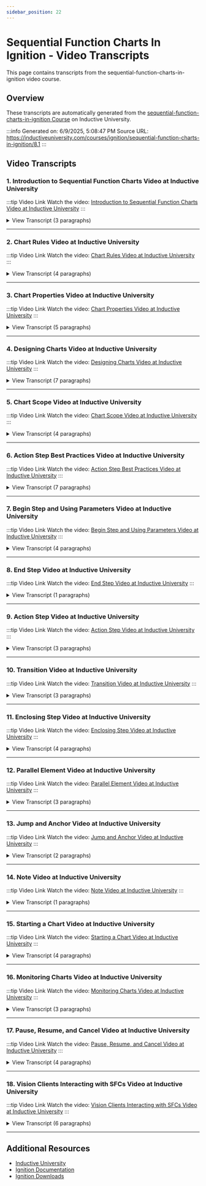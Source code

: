 ```yaml
---
sidebar_position: 22
---
```


# Sequential Function Charts In Ignition - Video Transcripts

This page contains transcripts from the sequential-function-charts-in-ignition video course.

## Overview

These transcripts are automatically generated from the [sequential-function-charts-in-ignition Course](https://inductiveuniversity.com/courses/ignition/sequential-function-charts-in-ignition/8.1) on Inductive University.

:::info
Generated on: 6/9/2025, 5:08:47 PM
Source URL: https://inductiveuniversity.com/courses/ignition/sequential-function-charts-in-ignition/8.1
:::

## Video Transcripts

### 1. Introduction to Sequential Function Charts Video at Inductive University

:::tip Video Link
Watch the video: [Introduction to Sequential Function Charts Video at Inductive University](https://inductiveuniversity.com/videos/introduction-to-sequential-function-charts/8.1)
:::

<details>
<summary>View Transcript (3 paragraphs)</summary>

**[00:00]** [00:00]
                                    Sequential Function Charts, often called SFCs, are a powerful way to perform visual programming using Ignition. When you install the SFC module and launch the Designer, you'll have a new node in the Project Browser of your Designer called Sequential Function Charts. It's important to understand that Sequential Function Charts don't belong to any specific project that you have installed on your Ignition gateway, rather they're gateway wide. So all of the projects that you have installed can access and start up all the same set of Sequential Function Charts. And just like other resources inside of Ignition, they're managed from inside of the Designer. So the Designer is where you're going to create, delete, and design all of your Sequential Function Charts. However, even though you're creating them in the Designer, Sequential Function Charts always execute on the Ignition gateway. Even if they're started by the action of a client, for example, the chart always executes on the gateway.

**[01:07]** [01:07]
                                    So here in the Designer we have our Sequential Function Charts node, and we can create new charts from here, or if we have existing charts, we can access them from here. So for example, here is an example chart we have that mimics a basic batch process, and you could sort of get a quick overview of what these charts are going to end up looking like. And of course, in later lessons, we'll go over all of these individual elements. But SFCs in general are a way to program using elements in a grid, and the logic flows through the elements as they are connected. So here in the Designer is where we do our design work and our programming for the Sequential Function Charts. When a Sequential Function Chart is started, we can also monitor it visually here in the Designer. So for example, if we open up this other SFC, if we start up this chart, we can watch this chart run here in the Designer, but of course, the chart is actually executing on the gateway.

**[02:12]** [02:12]
                                    And if we have the Vision module installed on the same gateway, we can also perform this sort of visual monitoring from an Ignition Vision client. So now we know some introductory basics of Sequential Function Charts.

</details>

---

### 2. Chart Rules Video at Inductive University

:::tip Video Link
Watch the video: [Chart Rules Video at Inductive University](https://inductiveuniversity.com/videos/chart-rules/8.1)
:::

<details>
<summary>View Transcript (4 paragraphs)</summary>

**[00:00]** [00:00]
                                    In this lesson, we'll discuss and demonstrate a number of rules that must be followed in order for any Sequential Function Chart to compile correctly. If a chart doesn't compile, we'll see this Chart Invalid indicator over on the right in the Chart Design section, and the chart won't be able to start executing. The first rule to keep in mind is that each element in your chart must have a valid connection to another element. Whenever there's an element that has dangling connections, that creates a compilation error. To make this chart valid, let's create a few Action Steps. We'll add an End Step, and then connect them all together from top to bottom. Now it shows that the chart is valid, because there are no elements awaiting a connection to another element. Another thing to make sure to always do is to ensure that all scripts and transition expressions don't have any syntax errors. If we drop a Transition element in between Action Steps S1 and S2, then in the condition for it, let's say we try to reference a variable, but forget we don't use a double equals in our Expression Language, it will show that the chart is now invalid.

**[01:17]** [01:17]
                                    And if we go up here and click Show Errors, it will show right where the error is, and if we mouse over it, it will tell us it's an invalid syntax and right where the error is. So if we go back and fix that, make it a single equals, instead, we see it once again becomes a valid chart. One other thing to be mindful of, Transition Elements, use the Expression Language syntax, whereas Action Step scripts use the Python-like syntax, or Jython. Another rule we need to follow is that whenever the chart branches into multiple directions, all of the branches must lead to a transition First. To demonstrate, let's first delete the transition Action Step S2 and its adjacent connection. Then add branching like so. Then if we add transitions on the left and in the middle, we can't add an Action Step on the right.

**[02:17]** [02:17]
                                    This will create a compilation error, because the chart can't execute an Action Step at the same time as waiting for the transitions to become true. And if we mouse over the error, it will remind us that the elements must lead to another element or a group of transitions. But if we delete the Action Step and replace it with another Transition, we see that the chart is valid once more. Another rule to know is that for any Parallel elements like this one, any parallel branches that we start must reach the bottom. So if we add one Action Step and connect it, this results in a valid chart, since this path reaches the bottom. But if we start a parallel branch, but leave it dangling, that will cause a compilation error.

**[03:08]** [03:08]
                                    We can fix this by simply adding a Transition to complete the path. Finally, the last thing that's good for us to know is, charts do not need an End Step. They can loop back upon themselves. So if we delete this End element, the chart is now invalid since the parallel section is awaiting a connection beneath it. But that connection can if we'd like loop back up to the top. So let's do that, using a combination of a Jump and an Anchor. Now our chart is valid again because now we have a closed loop path. So now we've seen the basic rules we need to keep in mind, in order to make sure our charts compile successfully.

</details>

---

### 3. Chart Properties Video at Inductive University

:::tip Video Link
Watch the video: [Chart Properties Video at Inductive University](https://inductiveuniversity.com/videos/chart-properties/8.1)
:::

<details>
<summary>View Transcript (5 paragraphs)</summary>

**[00:00]** [00:00]
                                    In this lesson, we're going to look at the overall properties of a chart itself. Whenever you open up a chart, you can click on any empty space in the background and the Elements Property Editor will switch to editing the properties of the chart itself. Anytime you're editing a chart, you can just go ahead and click right on the background and get back to those chart properties. The first setting to look at is the execution mode of the chart. By default, all charts start in Callable execution mode. Callable execution mode means that any number of instances of the chart can be executed or called from anywhere. You might have 0 instances running or you might have 100 instances running of your chart. Run Always mode means that the Ignition system itself is going to automatically start a single instance of your chart. The idea here is that you always want just one instance of a chart running.

**[01:05]** [01:05]
                                    So for example, if we open this chart, we notice that when it's in Callable mode, it has no instances running. But if we switch it to Run Always mode, then save that change, the system is going to go ahead and start one instance of the chart. But if we try to start another instance, it'll tell us we can't because it's in Run Always mode. Whenever we start up a gateway, it's going to start one instance of all of its Run Always charts, but it's up to us to design each chart to stay running. So for example, this chart is designed to stay running forever. It will just loop around forever and ever. But if we had a chart that had an End Step on it and the chart reached that End Step, the instance would stop and the system's not going to start another instance for you. So it's up to us to design a chart that just runs continually.

**[02:05]** [02:05]
                                    Now that we've seen how this chart starts up, we'll go ahead and cancel execution of this chart. It may take a moment or two for it to halt execution. The last execution mode is Disabled, which means that no instances of that chart are going to be able to be started. The next property to discuss is Persist State. Persist State means that upon shutdown, the gateway is going to pause all of the charts that are in persist state mode, and then remember what they were doing. It will save the state of the chart to a file on disk so that when the gateway starts back up, it can try and start up all of those instances where they had left off. Now, in order for this to work well, you need to design your charts to be responsive, which is something we're going to cover in a later lesson about chart best practices. It's also important to understand that by having Persist State checked, obviously your chart isn't going to be running when the gateway is stopped, it's going to be paused, and then when the gateway is started again, it will be resumed.

**[03:10]** [03:10]
                                    Also, if the gateway stops for an unexpected reason like a power loss, it's not going to record the state in that case. So if you need a chart that's going to be running across unexpected shutdowns, you're going to want to set up a redundant system. The next property to discuss is Redundancy Sync. Its default setting is false, but if it is selected, the chart state and parameters will be synchronized across a redundant cluster, allowing a backup node to continue after chart execution. For more specifics, please refer to the user manual section on SFC chart properties. Finally, we have various events scripts. These are scripts that are specified on the chart that can respond to changes in the chart lifecycle. Let's expand this pane just a bit to examine them. We have an On Start script that of course runs when the chart is started.

**[04:08]** [04:08]
                                    On Stop is run when the chart stops, which means it has reached an end step. On Cancel is run when the chart is canceled. For example, if somebody were to click on a running chart in the Chart Control panel and then click its Cancel option, the On Cancel script would be invoked. On Abort is called if there's an unexpected error somewhere else in chart execution. In this script, you will see that there is a new variable in your chart scope called abortCause, and that's going to be the exception that caused the chart to abort. So using this event, you can detect why the chart aborted. Finally, for On Redundant failover, this script gets called once if the chart is activated due to a redundancy failover. So now we know a bit about the various chart properties available for Sequential Function charts. Again, for more specifics, please refer to the User Manual section on SFC chart properties.

</details>

---

### 4. Designing Charts Video at Inductive University

:::tip Video Link
Watch the video: [Designing Charts Video at Inductive University](https://inductiveuniversity.com/videos/designing-charts/8.1)
:::

<details>
<summary>View Transcript (7 paragraphs)</summary>

**[00:00]** [00:00]
                                    In this lesson, we're going to learn how to create Sequential Function Charts, place elements on them, and configure and connect those elements. Along the way,  we'll also learn about how the Designer can give us error feedback about our charts. To create a new chart, we simply right click on Sequential Function Charts and select New Sequential Function Chart. We'll just accept the default name, New Chart, and click on Create Chart, and this creates a new blank chart with its one starting element, a Begin Step. But we'll notice a couple things right away about our new chart. The Chart Design pane says that this is an invalid chart. If we click Show Errors, it highlights in red any elements that have a problem, and if we mouse over the problem element, it tells us that there's a dead end. What this means is, if the chart were to start now, it would just fall out of the bottom of the Begin Step and have nowhere to go, which is not legal.

**[01:05]** [01:05]
                                    So let's start fixing this problem. For starters, we don't have to keep this Begin Step here where it was initially placed by default. Any step can be selected and moved around by dragging it. Another thing to notice is, when a new element is created, it will get this little connection arrow beneath it. We'll see these arrows appearing in the Designer whenever there's an element that's unconnected. That's a good cue that we should connect something in that location. We can click and drag those arrows to create links that can go to other elements. For example, we'll drag this connection down a bit and create a link. Then let's connect an Action Step at the end of this link. So we'll drag an Action Step from the element palette at the top and place it right underneath like so, and it connects automatically with that link. So now the Begin Step is happy, there's no longer a red marker on it because it's now connected to the Action Step S1. But now the Action Step has the same problem, the Begin Step used to have, it's unconnected to anything.

**[02:07]** [02:07]
                                    So to solve this, let's extend the connection again, and then place an End Step underneath it. Now in the Chart Design pane, it tells us our chart is now valid. This is a good indication that if we were to save this chart, we could start it up. However, this chart isn't going to do anything because we haven't yet configured our Action Step in any way. To configure an element like an Action Step, we can simply click on it and then over in the Element Properties panel, its configuration interface will appear. If for some reason we don't see the Element Properties panel, we can make it visible by heading up to our menu and selecting View, Panels, Element Properties, then clicking on the element of interest once more if needed. We'll get more into the details of how Action Steps work in a later lesson. For now, we will simply write a quick script that writes to a tag.

**[03:01]** [03:01]
                                    We've previously set up a string tag named Feedback here in the Tag Browser for that purpose. But before we go any further, let's first make sure that the read write mode is set up here in the Designer toolbar. So let's write a simple script for Action Step S1. We'll select Add, then On Start, and maybe make this panel a bit wider. Then we'll add the system library call system.tag. writeBlocking, which takes some specified text and writes it to the specified tag path. Ahead of this statement we'll add placeholders for both parameters. One thing to be aware of is that, because SFCs are a global resource and not part of any specific project, we need to ensure that a tag provider is part of the specified tag path. For example, here, the tag provider default is part of the project, but the SFC exists outside of the project.

**[04:08]** [04:08]
                                    When we do a Copy Path on our tag and paste it into our script, within quotes, we see that the default tag provider is part of the name. Then we'll also add some text to be written. So at this point, we can save our chart, and watch our tag. We'll go ahead and start our chart, and there we go. The S1 On Start script has written the specified text to our tag. So you can start to see how charts are pretty easy to configure. They use drag and drop, we connect links to anything that's unconnected, and when things aren't properly configured, the Designer will tell us that things are wrong until we fix them. Finally, let's look at how to create links that branch and loop. We'll start out by selecting this End Step and its preceding connections, and clicking delete.

**[05:07]** [05:07]
                                    No surprise, we've now got an invalid chart we need to fix. Now, let's say we want to branch this chart into three parallel directions. So we'll place three separate transition elements, connect the middle element, and then when we click that transition, we now have options to connect the left and right transitions off that original connection. Now we have some branched links, so we can have exclusive logic in our chart. We can also create looping connections. So for example, let's create a series of connections so that we have a feedback loop path ahead of the S1 Action Step. But our chart is still invalid because the other branches are unconnected. To remedy this, we'll add an End Step, connect to it from the middle transition, and then connect to it from the right transition.

**[06:04]** [06:04]
                                    Now our chart is valid again because there are no unconnected steps. So in summary, we've seen the basics of designing charts. To create elements, we simply drag them onto the chart. To connect elements, we use the connection arrows to draw links. And to configure elements, we make sure the element properties panel is visible, and then we just click on the element we'd like to configure. And we've also seen the basics of branching and looping structures.

</details>

---

### 5. Chart Scope Video at Inductive University

:::tip Video Link
Watch the video: [Chart Scope Video at Inductive University](https://inductiveuniversity.com/videos/chart-scope/8.1)
:::

<details>
<summary>View Transcript (4 paragraphs)</summary>

**[00:00]** [00:00]
                                    In this lesson, we'll define the concept of a chart scope and demonstrate the usage of one chart scope variable on a Sequential Function Chart. A chart scope is a place where variables can be stored for the lifespan of a chart instance. Each chart instance gets its own chart scope. Even if a single chart definition has many instances running, each one gets its own separate scope object. The variables inside the chart scope are accessed by the steps and transitions of the chart. Let's demonstrate this. We'll start by creating a new Action Step and connecting it. Then we'll create an On Start action. We can see that the new On Start action is given an input variable named chart. If we expand the Parameters pane and widen it a bit, we see that chart is a reference to the chart scope. A chart scope is stored as a Python dictionary object. Creating a new variable in it is very easy.

**[01:06]** [01:06]
                                    We can just type `chart.myValue = 5`. This defined a new variable, myValue in chart scope, and assigns it the value 5 in integer. However, the values inside of the chart scope don't have to be scalar values like integers or floats, they could be any complex types such as Python lists or Ignition datasets, really anything that you could store in a Python dictionary. So this is how we create a new variable in chart scope. Next, let's use this new variable to control the chart flow by referencing it in a Transition. We'll start by adding left and right Transition elements, connecting them from the Action Step S1, and connecting each branch to an End Step, giving us an initially valid chart. Then let's configure both transitions using our created variable. In transition expressions we can reference variables in chart scope directly using curly braces.

**[02:09]** [02:09]
                                    So for the left transition, we'll write `{myValue} != 5`. Then we will copy this expression so we can use it for the right transition, and for the right transition, we'll copy that over and update it to `{myValue} = 5`. As a side note, be aware that the curly braces are needed for Expression language syntax on transitions, but they are not needed for Python statements on Action Step functions. Finally, when we go ahead and save this chart, then head on over to the Chart Control pane to start it up, and monitor it, we see that it's followed the right side. `myValue = 5` branch because we initialized myValue to be 5 in Action Step S1. Down here in the Chart Monitoring panel, this shows us all of the variables available in chart scope, including our value of `myValue = 5`, as well as other values automatically in chart scope for us.

**[03:16]** [03:16]
                                    If we refer to the User Manual System Functions Reference for SFCs, the system library system.sfc, we will find a definition for all such available variables. So now we have seen what chart scope variables are and an example of how to use them on a Sequential Function Chart.

</details>

---

### 6. Action Step Best Practices Video at Inductive University

:::tip Video Link
Watch the video: [Action Step Best Practices Video at Inductive University](https://inductiveuniversity.com/videos/action-step-best-practices/8.1)
:::

<details>
<summary>View Transcript (7 paragraphs)</summary>

**[00:00]** [00:00]
                                    In this lesson, we'll discuss Sequential Function Chart best practices, and in particular, one of the most important rules to follow when designing our charts. When designing SFCs, we want to design our charts so that they are responsive. What this means is that our charts respond quickly to the Pause and Cancel commands. If we remember from earlier lessons, when we try to pause a chart, the chart goes into Pausing state and it waits for any currently executing steps to finish up what they're working on. So for the case of an Action Step, that means that any currently executing script needs to finish before the chart can go into Paused state. Likewise, for canceling, if we try to cancel a chart, it goes into Canceling state until the currently executing step has finished with any work that it's doing. The reason it's important to respond quickly to the Pause command is that when we shut down an Ignition gateway and it tries to persist the state of our chart so that it can be restarted upon startup, the gateway needs to pause our chart before it can save the state of the chart.

**[01:11]** [01:11]
                                    So we need to pause quickly because the operating system typically only gives the Ignition gateway a short time window in which to shut down before it will just kill the process. That's why it's important to design our charts to be paused quickly. A chart will not be responsive to the Pause and Cancel commands if it has a step that runs a script that takes a long time to finish. For example, let's say we have this very simple chart that has an Action Step Do_Work, which has an onStart action, which executes a loop that has a half second delay on each iteration. Since the script is going to loop 60 times waiting a half second each time, this is going to take 30 seconds or half a minute. There are a number of things that could cause a script to take a while to run: maybe a long running database query, maybe a lot of individual queries which take a half second each, or doing a whole bunch of I/O.

**[02:04]** [02:04]
                                    This is just a simulation of some action which consumes some time. But typically it's going to happen if we're trying to do lots of things, and oftentimes that involves a loop. If we now start this chart, we see that it's now in a Running state, but if we try to pause it, it goes to a Pausing state, but still remains Running, and it's going to remain there until the script finishes executing, which is gonna happen when the itemsCount is 60 and 30 seconds of runtime have elapsed. That's finally happened, so it's finally in the Paused state. So the remainder of this lesson will focus on strategies whereby we can do the same amount of work, but in a different structure that keeps our chart responsive.

**[03:05]** [03:05]
                                    We call this process refactoring. The first strategy to refactor loops and scripts is by using a loop in the chart itself. Here, this refactored chart has an Action Step called Loop_Init whose onStart action is going to initialize our counter to 0 as before. This is what will count up to 60 to process our 60 imaginary items. Then the second Action Step, Do_Work, again has an onStart action, which performs the same simulated work as before. It's just sleeping for a half second and incrementing our counter. The difference now is that instead of having the for loop in a Python script, now the loop has been implemented in the chart itself. Each time through the loop, it simply carries out these two simple statements. The chart loop now follows the left transition for itemCount less than 60, at which point the chart loop will end once the itemCount reaches 60.

**[04:04]** [04:04]
                                    Okay, let's run this chart and see how it works. We see that our Do_Work step is active. It's actually running over and over again in the loop. We can't see it directly, but we do see that our item counter is incrementing. This time, if we try to pause our chart, we see that it goes to Pausing state for a half a second, and then it successfully pauses, and then we are also able to resume its execution. That's the big difference between this chart and the last one, because we made the Do_Work action much more atomic, now this chart can break into the execution cycle to pause or resume. And then as before, after 30 seconds or 60 items counted, the chart will finish. It's done the exact same work in the exact same amount of time as the other chart, but this chart is now responsive.

**[05:04]** [05:04]
                                    There's one more way that we can refactor the same loop. This method doesn't have an advantage over the other method other than it's a bit more compact, and on a really busy chart, sometimes minimizing the amount of chart structure can be advantageous. In this case, we have a single Action Step Do_Work, and within it are two actions this time: the onStart action initializes our counter variable as before. Then there is a timer action at a 0 millisecond delay. So this timer action will run just as fast as possible, but within it, it's doing the inner part of the loop that is sleeping for a half a second. Then it increments the itemCount as before, and then the chart uses a transition that's just waiting for the count to reach 60, in order for the loop to stop. So this is a much more compact way to refactor our original loop than we had implemented scripting. Once again, let's run this chart and see how it behaves. So we'll go ahead and click Start, then Running.

**[06:06]** [06:06]
                                    As before the Action Step is shown as running, our itemCount is incrementing and our transition is waiting for the looping to be finished. Then once again, when we Pause the execution, we see that our chart pauses almost immediately. Our chart is nice and responsive due to the refactoring we performed. So to recap, the thing we want to keep in mind as a chart best practice is, instead of writing looping scripts in Action Steps, that might take a long time, it works a lot better to refactor such a script. Two ways we've seen of doing this are: implementing the looping using a chart structure loop instead, or using an Action Step timer with a 0 millisecond delay and a following transition. By using either of these approaches instead, our charts can remain responsive, and we can make sure that the Ignition gateway can stop in a timely manner.

</details>

---

### 7. Begin Step and Using Parameters Video at Inductive University

:::tip Video Link
Watch the video: [Begin Step and Using Parameters Video at Inductive University](https://inductiveuniversity.com/videos/begin-step-and-using-parameters/8.1)
:::

<details>
<summary>View Transcript (4 paragraphs)</summary>

**[00:00]** [00:00]
                                    When you create a new sequential function chart, it starts with the begin step already on it. The begin step is where the chart will begin executing. You can't remove the begin step, and so there's no begin step up on the pallet because you won't ever need to add another one. In addition to being the charts starting point, the begin step is also where you can define your charts parameters. These parameters define default values for chart scope variables. If the parameters are received when a chart is started through, for example, the scripting function system dot sfc dot start chart. If those parameters are passed to a new instance, the default value won't be used. The value that was passed in as a parameter will be used instead. But if nobody passes a value for a parameter, its default value will be used. This chart here uses the parameters for two purposes. The loop total is expected to be received as a parameter and defines how many times this chart will execute a loop, whereas the count isn't expected to be passed as a parameter.

**[01:12]** [01:12]
                                    Rather it's just used here to define an initial value for the chart's scope variable count. It's important to remember that the default values are defined as expressions. So if I had made a new parameter here and I wanted it to be a string, I can't just type in something like this because that's not a valid expression, I would need to put in quotes in order to make this default value a valid expression. You can optionally pick one of your parameters to be what's known as the key parameter. The key parameter is used to identify a chart. So for example, if we take this chart here, it has no parameters at all. And if we start it up, a new instance starts, and the instance here you can see is identified by its instance id, which isn't very friendly to look at. But if we take our looper count chart, which does define a key parameter, and we start it up, it'll ask us for a value to use for the key parameter loop total.

**[02:05]** [02:05]
                                    So let's say we'll give it a value of five, and now you can see that this instance is identified by the value of its key parameter, which makes it easier for a chart that may have many instances running to be identified. So for example, suppose your chart was being used to process a batch. You could define the batch number as the key parameter, and then when you're looking at all of your instances, it would be clear which chart instance was processing which batch. The parameters aren't just useful for identifying instances. They are also very valuable for use in the chart's logic. So for example, this indirection demonstration chart, it uses the motor number as a key parameter, and then throughout the chart itself, it uses that motor number for indirection so that it can write to tags that represent the correct motor. For example, if you take a look at this action step, you can see that it's using motor number to build out an indirect tag path. So we may have many motors and each instance uses indirection to make sure that the chart instance is reading and writing to the correct set of tags.

**[03:06]** [03:06]
                                    So in summary, the begin step, while obviously crucial to mark the beginning of your chart, is also a very important place where you can define chart parameters, which can be used for instance identification, as well as chart indirections so that you can make one chart that can be used to control many similar things.

</details>

---

### 8. End Step Video at Inductive University

:::tip Video Link
Watch the video: [End Step Video at Inductive University](https://inductiveuniversity.com/videos/end-step/8.1)
:::

<details>
<summary>View Transcript (1 paragraphs)</summary>

**[00:00]** [00:00]
                                    In this lesson, I'll demonstrate the use of a sequential function chart's end step. End steps mark the termination of a chart, and when a chart reaches the step, it stops executing. The end step can be grabbed from the pallet and dropped onto the chart like so. Now, after this chart executes, it will go through all the steps up to this point, and then it will enter the stopping state. And this is when any on stop event scripts would fire. Charts can also contain multiple end steps like this one. It has two separate branches, each with their own end steps. However, you're not limited to just two. You can add as many end steps as you'd like in your chart. Charts also don't need to contain any end steps at all. For example, this chart will continue to loop forever unless someone cancels it. The one restriction with end steps is that they cannot be placed in parallel sections. If I have a parallel section, I can't place my end step inside of it, but one can be placed outside.

</details>

---

### 9. Action Step Video at Inductive University

:::tip Video Link
Watch the video: [Action Step Video at Inductive University](https://inductiveuniversity.com/videos/action-step/8.1)
:::

<details>
<summary>View Transcript (3 paragraphs)</summary>

**[00:00]** [00:00]
                                    In this lesson, I'll introduce the "action step" SFC element. Action steps are one of the most important elements as they do the bulk of the work in SFCs. Action steps work by adding a certain number of actions to them. These actions allow you to write Python scripts to do things like write to tags or execute SQL queries. Depending on the action selected, they'll fire at specific times during the steps lifecycle. The first option here, OnStart will fire when the step first starts. It'll be the first script to run for this step and is guaranteed to run once. After adding the action, a Python function will be created for you and it's passed two parameters, chart and step. Chart is a reference to the chart scope, which lasts for the entire lifetime of the chart instance, and step is a reference to the step scope, which only lasts as long as the current step is running. The next option OnStop will fire as the step is stopping and just like the OnStart action is guaranteed to run once. Next is the Timer action.

**[01:02]** [01:02]
                                    Unlike the OnStart and Stop actions, the timer is not guaranteed to run. Timer actions will only fire if there's a transition step below this action step that's currently set to false. Then it needs to be false for a sufficient amount of time for the timer to run. That time will depend on the rate that you set for the timer action. You can add as many timers as you'd like, but be aware they will not run at the same time. If an action takes a long time to finish executing, it will block other actions from executing. If multiple actions need to be run at the same time, use a parallel section. Finally, there's the Error Handler action. This action will only run if any of the other actions throw an unexpected error. This provides an opportunity to perform your own error handling and gracefully handle those errors. Normally, if errors aren't caught in the other actions or if this script throws an error, a chart will abort. I'll set up a quick example chart to demonstrate the behavior of the action step. I'll add an OnStart script that initializes some chart variables. I'll add a message that says, "I started", and then a counter set to zero.

**[02:07]** [02:07]
                                    Next, I'll configure a timer script to fire every one second that increments the counter. Then I'll add an OnStop script that updates the chart message to say, "I'm done". Finally, I'll add a transition step below the action step that's true when the counter is greater than five. Now, if I start a chart instance, we can see the message be initialized, the counter increments, and then the message will let us know that the chart is done.

</details>

---

### 10. Transition Video at Inductive University

:::tip Video Link
Watch the video: [Transition Video at Inductive University](https://inductiveuniversity.com/videos/transition/8.1)
:::

<details>
<summary>View Transcript (3 paragraphs)</summary>

**[00:00]** [00:00]
                                    In this lesson, we'll take a look at the transition SFC element. Transitions use expressions to determine whether or not a chart will move forward and continue executing the elements below. The expression will be evaluated to a boolean, and if that boolean is true, the next step in the chart will start executing. Otherwise, the element above will continue to execute until the transition becomes true. If you'd like to refresh your memory on the expression language and its syntax, I'll link to a page in our user manual with more information. Let's take a look at some example charts. The first chart has two different branches, A and B, and transitions at the top of each that control whether or not the chart progresses. If there are multiple true transitions on the same level, then the leftmost transition that's true will be picked. So if both of these are true, when the chart gets to this point, then the A action is the one that will end up executing. If there are multiple false transitions, then the first one to become true will be the one that gets picked.

**[01:04]** [01:04]
                                    To demonstrate this, I'll use my "Shift" tag and set up the expression of each of these transitions so that they look for a specific value for my tag. For the A path, I'll check whether or not the tag is equal to "Day", and then for B, I'll check for "Night". I'll start the chart, and right now the tag isn't equal to either of those values, so the chart is waiting. If I change the value of the tag to "Night", then the B branch executes. Let's look at another example with three transitions. It can be helpful to think of these transitions as "if" statements. The way these would be evaluated is the same as saying, if this first condition is true, execute this branch, else if this statement is true, execute this branch, else if this is true, execute this. A catchall else can be added by making the last transition true.

**[02:07]** [02:07]
                                    The chart will pick the first statement going from left to right, so first it will check these two, and if they're false, it will move on. And if this is always true, then it will be the catchall. To expand on this. You can also add a timeout to transitions that allow you to specify a specific delay to wait for. If the delay time is reached, then it will set a flag that you can specify here. I'll add a timeout to this transition that waits five seconds and then sets a flag named "Other" to true. Then the last transition will evaluate the "Other" flag. What ends up happening here is the chart will start, none of the transitions will evaluate to true, so the chart waits. Then after five seconds, the "Other" flag is set to true which makes the final else branch true, and that section of the chart will execute. As you can see, transitions are a critical component of SFCs as they allow you to control the flow of a chart.

</details>

---

### 11. Enclosing Step Video at Inductive University

:::tip Video Link
Watch the video: [Enclosing Step Video at Inductive University](https://inductiveuniversity.com/videos/enclosing-step/8.1)
:::

<details>
<summary>View Transcript (4 paragraphs)</summary>

**[00:00]** [00:00]
                                    The enclosing step is another kind of step available for use in an SFC. Unlike the action step, which runs scripts, the enclosing step actually runs another sequential function chart. This is really powerful because it allows you to use the concept of encapsulation while designing your sequential function charts. So you can design charts that act like reusable pieces that can get called like functions from other charts. The main piece of configuration that you need to understand about the enclosing step other than of course picking which chart you want to run as your enclosed chart is the difference between block execution mode and cancel execution mode. If you remember back to our lesson about steps and transitions, you'll remember that a chart will move on past the transition when the transition is true and the step is ready to be stopped. When an enclosing step is in cancel execution mode and the transition beneath it becomes true, the enclosed chart is simply canceled right away, and as soon as that canceling is finished, flow will move past.

**[01:05]** [01:05]
                                    If the enclosing step is in block execution mode, the step will refuse to move on until the enclosed chart is finished. For example, it would block the flow of this enclosing chart one until the enclosed chart that it's running has reached an end step. To see this in action, I have the charts transition set to this boolean tag named move on. We're going to use that to control whether or not this transition is true or false, and we're going to have our enclosing step run a chart I've made called delay chart. Delay chart simply waits for 15 seconds before reaching the end step. When I start enclosing chart one, we can see that it's running, and now our delay chart is running, but it will take 15 seconds to complete. I'm going to tell the transition to become true. This legend will remind us that the transition is now active and you can see that the enclosing step is still running, and this yellow indicates it's in the deactivating state. Now it's finished because the 15 seconds has elapsed. The important thing to realize here is that even though my transition became true, the enclosing step stayed in the deactivating state, which prevented the chart from moving to the end step until the enclosed chart was finished.

**[02:11]** [02:11]
                                    We can compare that to if we ran the enclosing step in cancel mode. Let's set the boolean tag to false and run the chart. Again we have the same situation where the delay chart is running, but if I toggle the transition now in cancel mode, it moves through instantaneously because the delay chart was canceled. Besides block versus cancel mode the other configuration on the enclosing step is configuring how information is passed through the enclosed chart and how information is collected from the enclosed chart. To explain this, I'm going to use another example. I have a chart here called write and wait. This is a very simple chart that on start simply writes to a tag and it writes to the tag that has been sent to this chart as a tag path parameter, and it writes whatever value was sent to the chart as well, and then it waits for the value at that tag path to be confirmed as the value that was written. The action step also uses an on stop action that records the amount of time that the write took by comparing the current time to the time the chart started.

**[03:06]** [03:06]
                                    Then it stores that as a string represented in milliseconds as a chart scope variable called write time. So I can use my enclosing chart two to call the write and wait chart. Within the enclosing step, it makes the most sense to use block execution mode since I want to wait for the write to be confirmed and read back from the device. I need to pass the tag path into this chart as a parameter. The tag path is an expression, so I need to use quotes and I need the value to write to the tag, So I'll set the value as three. I can take that write time variable that the write and wait chart is calculating and store it as a local chart variable called write time millis. All right, so let's go ahead and run this chart. You can see the chart has already finished. My example int tag has a value of three, and my right time millis is 10 milliseconds. So you can see how the concept of encapsulation can be used to create a series of utility charts that can be used at single steps from other charts that you have.

</details>

---

### 12. Parallel Element Video at Inductive University

:::tip Video Link
Watch the video: [Parallel Element Video at Inductive University](https://inductiveuniversity.com/videos/parallel-element/8.1)
:::

<details>
<summary>View Transcript (3 paragraphs)</summary>

**[00:00]** [00:00]
                                    The parallel element is one of the most powerful constructs of sequential function charts. They allow you to contain other SFC elements and execute their logic in parallel. I'll drag one into my chart workspace from the above palette. You can see that it's got this rectangular shape with its bounds represented by the two sections of parallel lines. Additionally, it provides the opportunity to create different branches of logic with the available links. You can do anything that you would do outside of a parallel element, inside of a parallel element, except for using an end step. Also jumps in anchors have a separate namespace inside of a parallel element, so you cannot jump to get out of a parallel element. I'll switch over to my parallel demo chart to see how these work in action. We can see my chart utilizes this parallel element spanning across rows three through 16. Within it, we have three different branches and each of them simply runs for a specified amount of time. On each transition, we have the built-in chart scope, variable running time, setting our transition to true after the branch runs for 10 seconds, 15 seconds, and finally 20 seconds.

**[01:10]** [01:10]
                                    I'll start this chart up so we can review how it will flow. The flow of the chart won't move beyond the bottom of the parallel until all three sections or as many sections as you have, have reached the bottom of the parallel area. So in this case, we can see the first one reaches the bottom after 10 seconds, the second one after 15 and after 20 seconds, the chart will end as all logic within the parallel has been executed. Now, let's say you would like to end this chart maybe when one or two out of the three branches finish. If I select this parallel element, this can be achieved by making use of this cancel condition. By checking this off, we are telling the chart to cancel any currently running steps, once the condition becomes true. For example, I'll set the condition to be true when, let's say a parallel finish variable is greater than or equal to two. Then I'll define the parallel finish as a chart scope variable in my begin step, and I'll give it a default value of zero. Next, I'll add action steps to the bottom of each branch.

**[02:04]** [02:04]
                                    I'll give the first action step an OnStart action that increments the parallel finish variable by one. Then I'll copy this script over to the remaining action steps. Finally, I'll save the chart to apply the changes. When I start this chart up and we monitor its flow, you can see that all three charts are running again, and now our parallel finish variable increments as the first branch finishes. Then once the second branch finishes, the third one will cancel ending the chart, since our cancel condition became true. As we are able to run multiple charts like this, the parallel element stands out very distinctly from standard scripting. Using standard scripting, it's very hard to have multiple things running at once unless you get into multi-threaded programming, which is difficult to use as opposed to the parallel element, which is very easy to use.

</details>

---

### 13. Jump and Anchor Video at Inductive University

:::tip Video Link
Watch the video: [Jump and Anchor Video at Inductive University](https://inductiveuniversity.com/videos/jump-and-anchor/8.1)
:::

<details>
<summary>View Transcript (2 paragraphs)</summary>

**[00:00]** [00:00]
                                    The jump and anchor SFC elements are a way to connect elements without having to draw the links between them. For example, instead of connecting these two action steps with the long link, I could use a jump and anchor. I'll place a jump by the transition at the top of this chart, and I'll place the corresponding anchor before this action step below. When I start this chart, you'll see that once it reaches the jump, it is able to move the flow to the anchor. Each jump, an anchor is identified by a label, which is a single character. Right now, my jump and anchor are represented by the default character, capital A. These are case sensitive and can be any alphanumeric character, so I could instead maybe represent each label as an exclamation point. Just keep in mind that in order to make use of a jump and anchor, they must share the same label. Additionally, jumps and anchors have a one-to-many relationship where you can have many jumps to a single anchor. For example, if I added another anchor to this chart and gave it the same label, you'll see an error produced for a duplicate anchor. Now, in this example, it would've been easy to draw the link, but take for example, a more complicated chart.

**[01:05]** [01:05]
                                    In this batch vessel chart, I have another anchor here labeled with the capital E that goes to an error handler, and then in numerous places on the chart, I have a jump with the same label. Now, drawing links from all these locations back to my error handler could be pretty cumbersome and in a very complicated and busy chart, you might have to cross over other elements, which isn't allowed. So in some cases, jumps and anchors are required to let you go to a place in the chart that you wouldn't be able to reach otherwise. When I start this chart, we can see that once an error jump was reached, we could seamlessly enter into the error handling logic. This provides us a great design tool for better managing complex charts.

</details>

---

### 14. Note Video at Inductive University

:::tip Video Link
Watch the video: [Note Video at Inductive University](https://inductiveuniversity.com/videos/note/8.1)
:::

<details>
<summary>View Transcript (1 paragraphs)</summary>

**[00:00]** [00:00]
                                    The note element can be used to annotate sections of your chart to make them easier to understand. This is the only element that doesn't have to be connected to any other elements in the chart. They can be placed anywhere, however, they can't overlap anything else on the chart. You can see here in this batch vessel chart that the note element has been used to make the chart a little bit easier to read by showing the reader which sections of the chart are in charge of which ingredients. Documenting charts like this is always a good practice, as it will help anyone looking at the chart better understand the design of the chart.

</details>

---

### 15. Starting a Chart Video at Inductive University

:::tip Video Link
Watch the video: [Starting a Chart Video at Inductive University](https://inductiveuniversity.com/videos/starting-a-chart/8.1)
:::

<details>
<summary>View Transcript (4 paragraphs)</summary>

**[00:00]** [00:00]
                                    In this lesson, we're going to learn all of the different ways in which you can start a sequential function chart. The first way is within the SFC designer interface. If you have a chart open and that chart is valid and the execution mode is set to callable, then you can start an instance of that chart using the chart control panels start button. So I can go ahead and start this looper chart up and you can see I've got a running instance of it. If I click start again, it starts a second instance. This method of starting a chart is also compatible with parameters to a limited extent. This looper count chart has two parameters, one of which the loop total is a key parameter. So you can pass this chart the total number of times in which to execute this loop, and then it also initializes an internal variable count. So if I start this chart, it's going to ask me to provide a value for the key parameter. I'll go ahead and give it a value of 100, and you can see that the loop total key parameter is 100 and that this chart is going to loop a hundred times after which point it simply ends.

**[01:07]** [01:07]
                                    Now let's see how to use scripting to start a chart. You can use the function  system.sfc.startChart() to start a chart via scripting. The chart needs to be in the callable execution mode and be aware that you're starting whatever chart you saved last. So if you have edits in the designer, those aren't going to take effect until you've saved them. You can call system.sfc.startChart from anywhere in the system. In this case, I'm just going to use the script console. So I'll call system.sfc.startChart, and then I'll pass the path to the chart looper count, and then you give it a Python dictionary with all the parameters you want to pass. In this case, I'm going to pass one parameter, my key parameter, which is loop total. The keys of your dictionary should be strings representing the parameter names, and the values can be whatever values you want to pass. So I'm going to go ahead and pass 50 to loop 50 times. Then I'll execute the script and we should see that we've got a new instance of looper count running and it's going to loop 50 times because that's what I passed for the key parameter.

**[02:06]** [02:06]
                                    A chart can also be started by the gateway itself. If the chart is set to the run always execution mode. To see this, I'll change over to the looper chart. Again, I'll cancel these instances I already started and set the execution mode to run always. When I save this chart, the system will start up one instance of this chart. Of course, with run always charts, it doesn't make any sense to have a key parameter because nobody is manually invoking an instance of the chart. So there's no parameters to be passed. The final method of starting a chart that we're going to look at is starting a chart with an enclosing step. I'll open up this enclosed looper count chart. If we look at its enclosing step, it's going to run looper count in block mode because we want to wait for all the loops to complete and it has to pass the loop total, which is set to 100. I'll start it up and here you can see that the chart is running. But if we go back to looper count, you can see that our instance of looper count with a loop total of 100 is also running.

**[03:02]** [03:02]
                                    And if you monitor this chart, you'll notice that the chart scope is pretty much the same as we saw before, except that now we have a parent entry for the parent value. This is a reference to the parent chart scope. And those are all the different ways that you can start a sequential function chart.

</details>

---

### 16. Monitoring Charts Video at Inductive University

:::tip Video Link
Watch the video: [Monitoring Charts Video at Inductive University](https://inductiveuniversity.com/videos/monitoring-charts/8.1)
:::

<details>
<summary>View Transcript (3 paragraphs)</summary>

**[00:00]** [00:00]
                                    One benefit of using sequential function charts is that you can easily monitor their status and flow. The first method used to monitor a chart you may have seen a number of times throughout this course, and it's right here in the designer. If you have a chart instance running and you open up the definition for that chart, it will show you all the running instances for that chart. If you double click on one of the instances, it will turn your designer into monitoring mode where you can monitor that chart. While in monitoring mode, you'll view the current state of the chart elements. You can identify the state with this available legend in the top left of the design space. Additionally, you'll get access to this chart monitoring section, showing different chart and step scope variables and their values. You can also monitor a different chart from this mode, or you can return to the design view via this link up here. The other way to monitor charts is through a vision client. I'll go ahead and start up this LooperCount chart.

**[01:05]** [01:05]
                                    I'll let it run for a while, and then I'm going to go over to my vision windows where I have a window open and you'll find in the admin section of the component palette, there's a component called the SFC monitor. This is available if you have both the vision module and the sequential function chart module installed. When I drop it onto the root container, you'll see a component that lets you view the status of all your running charts. If I go into preview mode, I can choose which chart to monitor from this list on the left hand side. The chart, this component pulls into view, depends upon the instance ID property. We can make use of this ID in scripting in order to monitor a single chart. On this chart monitor two window we have a chart monitoring component and a button and this button has a script on it, which starts a new instance of the looper chart. And the start chart function returns the identifier for that chart. It then sets the instanceID property of our SFC monitor component to that instance ID.

**[02:04]** [02:04]
                                    So you can see if I press that start chart button, it starts a chart and sets the instance ID of our monitoring panel, which directly starts monitoring the status of that chart. And the way I set this up is simply by toggling the instance list visible and the scope table visible booleans, which lets me control just which parts of this component to make visible. And those are the different ways that you can monitor a sequential function chart, which is useful to know as it may help in better understanding how a chart is working or when you're trying to debug a chart.

</details>

---

### 17. Pause, Resume, and Cancel Video at Inductive University

:::tip Video Link
Watch the video: [Pause, Resume, and Cancel Video at Inductive University](https://inductiveuniversity.com/videos/pause-resume-and-cancel/8.1)
:::

<details>
<summary>View Transcript (4 paragraphs)</summary>

**[00:00]** [00:00]
                                    After a chart has been started, we get access to additional chart controls, allowing us to pause, resume, and cancel a chart. On the screen I have this SFC named Looper and it has a running instance. I'll access the charts monitor so we can better see these controls. Let's start with seeing what happens when a chart is paused. When I click on pause here during the S two action step, the chart pauses very quickly and it enters the paused state, which is represented by this light blue fill color. When pausing a chart, the chart must wait for any currently executing actions to finish before becoming paused. So let me resume the chart here by clicking on resume. Once resumed, it will continue running as before. I'll pause the chart now on this S1 action step and you'll see it sits in the green active state for a few seconds before becoming paused. This is because the S1 action step contained some execution, whereas my S2 action step was empty. Canceling a chart also shares this functionality as it will allow for any currently executing actions to finish before becoming canceled.

**[01:07]** [01:07]
                                    So if I decide to cancel this chart during the S1 action step, we'll see it stay in the green active state again for a few seconds before the chart becomes canceled. Canceling a chart will also make the chart stop, but it stops in a slightly different way than if the chart had reached the end step. When a chart reaches an end step, the on stop event script will run, whereas if a chart was canceled, then the on cancel event script will run. One last thing to note about canceling is that you can cancel an SFC regardless if a chart is in a running or a paused state. Now let's look at the other ways that pausing, canceling and resuming can be achieved. So we've already seen one of them here in the designer. Under the chart control panel, we have pause, resume and cancel buttons, which take effect on the selected SFC instance, but that's not the only way. We can also use the SFC monitor component within a vision client to pause, resume and cancel. I'll go ahead and start up two instances of the Looper chart and tab over to my vision window chart monitor one.

**[02:04]** [02:04]
                                    When I go into preview mode, I can right click on a chart from the instance list, which provides me a context menu with the pause resume and cancel functions. I'll go ahead and pause this chart and we can see it come to a stop. I can open up the menu again and click on resume to continue the chart. And of course we always have the option to cancel the chart at any time. You can also pause, resume and cancel via scripting from anywhere in the system that you can run a script. In this case, I've mocked up a system that uses pause, resume and cancel scripts in a vision window named chart monitor two. On this window we see I have another SFC monitor component along with three buttons representing the pause resume and cancel functions. I'll go back into design mode to review the pause button script. I'll do so by right clicking into the scripting option for the button. The button's action perform script first gathers the instance ID from our SFC monitor component. The ID is pulled from whatever chart is currently being viewed by the component. That ID is then passed to the system function system.sfc.pauseChart(), which will pause the instance of the chart matching the instance ID.

**[03:11]** [03:11]
                                    And for my other buttons they gather the instance ID in the same way as the pause chart button, but they use their corresponding SFC system function. So the resume button passes the ID to  system.sfc.resumeChart(), and likewise the cancel button passes the ID to  system.sfc.cancelChart(). So if I go into preview mode and select this running chart, you can see I can use the buttons to pause the chart, resume the chart, and finally cancel the chart. If you want more detailed information on how these SFC functions are working, check out our user manual system functions page within the appendix, and those are all the different ways in which you can pause, resume, and cancel an SFC.

</details>

---

### 18. Vision Clients Interacting with SFCs Video at Inductive University

:::tip Video Link
Watch the video: [Vision Clients Interacting with SFCs Video at Inductive University](https://inductiveuniversity.com/videos/vision-clients-interacting-with-sfcs/8.1)
:::

<details>
<summary>View Transcript (6 paragraphs)</summary>

**[00:00]** [00:00]
                                    In this lesson we're going to learn how we can use sequential function charts to interact with vision clients. Why would you need to do this? Imagine you have a chart that controls a process. An operator initiates the process from a client and at some point later the chart may need to confirm if something is in the correct position. It may also need the operator to manually add an ingredient or confirm another action. There's a number of reasons why a sequential function chart might need to communicate with the user interface. With sequential function charts however, they are executed on the gateway so they can't directly open up a vision window to send notifications or something like that. To achieve this, we can make use of a combination of techniques. I already have this set up in my project and there's a number of parts that have to work together. I'll walk you through all of them and then we'll see it in action. To start, I have this SFC named feedback. The chart expects that a client ID is sent into it. That's going to be the ID of the client that the chart is trying to communicate back with.

**[01:07]** [01:07]
                                    If the chart starts and the client ID isn't there, we log an error message to the system console. Otherwise we have a short two second delay and then we send a message down to the client. This is done using system.util.sendMessage(), which invokes a message handler on the client. So we specified the name of the project. In this case, I'm in a project called SFC. The message handler name, which is feedback prompt. The ID of the client session to invoke the message handler on which is the parameter that will be passed to this chart and a payload, which is whatever message I'm trying to send to the client. In this case, we're just sending the ID of the chart. So the chart is invoked with the ID of the client and then it sends a message to that client with the ID of the SFC instance. And then it waits for a chart scope variable named choice to become either A or B, at which point it just lights up one of these action steps that do nothing. Moving on, I am making use of some vision windows for the operator to use.

**[02:05]** [02:05]
                                    The main window which will open on startup has an SFC monitor component and a button to start the SFC. Let's review the buttons action performed script by right clicking into the scripting option. First it gathers the ID of our client with  system.util.getClientid(). It then starts an instance of the feedback SFC and sends it the expected client ID parameter using  system.sfc.startChart(). This also returns the unique identifier of the chart. And finally these last two lines set the SFC monitor components instance ID property to the charts id. This will pull the running chart into view on the component. My other window feedback popup is a popup window that the operator can use to make the choice between A or B. This window gets the chart ID passed into it as a root container parameter and it also has two buttons. Let's review the action perform script for the A button. Again, I'll right click into the scripting option.

**[03:04]** [03:04]
                                    The script first gathers the chart ID root container property. Next, it makes use of the system.sfc.setVariable() function. This function allows us to set a variable on a running sfc. It expects at least three parameters, which are the charts instance id, the name of the variable and the value we want to assign. In this case, we are using the single character capital A. If we move over to the B button script, it looks exactly the same. However it sets the choice variable to a capital B. It's useful to note here that there is an additional scripting function that can serve the purpose of setting SFC variables and that is system.sfc.setVariables(), which is used in cases where you would want to set many variables at once. Now the piece that brings this combination of techniques together is under client event scripts, then message. If we remember back to the prompt action step, it calls system.util.sendMessage(). It's invoking this client message handler named feedback prompt, which receives the payload, which was a dictionary parameters that just had the chart ID in it.

**[04:08]** [04:08]
                                    And this message handler simply opens the feedback popup and passes the chart ID of the chart that it received from the message payload to the feedback pop-up window. Let's go ahead and launch the project so we can see all these pieces in action from the client side. So we'll go ahead and start up our chart. And we didn't error out because we successfully sent it our client ID and now we're stuck here at the prompt step. So the prompt step executed. It invoked our client message handler, which opened our feedback pop-up window and now it's waiting. It's waiting for the choice to become either A or B. So we're going to go ahead and choose B. And you can see that B was chosen and there was a new variable in the chart scope called Choice whose value is B. And if we do start this all over again, you can see if you choose A, the A path will be followed. To summarize this lesson, we can use  system.util.sendMessage() to call a client message handler, which can then interact with the client in some way.

**[05:07]** [05:07]
                                    This may range from altering something on the window to requesting user input. The client can then call system.sfc.setVariable() to write back to the chart if necessary, allowing the chart to continue if it was waiting for the input. So that is how you can connect SFCs and client instances together.

</details>

---

## Additional Resources

- [Inductive University](https://inductiveuniversity.com/)
- [Ignition Documentation](https://docs.inductiveautomation.com/)
- [Ignition Downloads](https://inductiveautomation.com/downloads/)
